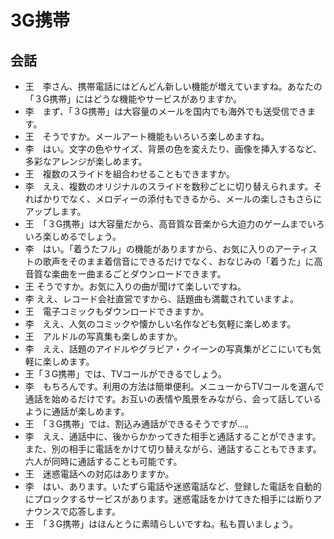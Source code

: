 # 3G携帯
## 会話
* 王　李さん、携帯電話にはどんどん新しい機能が増えていますね。あなたの「３G携帯」にはどうな機能やサービスがありますか。
* 李　まず、「３G携帯」は大容量のメールを国内でも海外でも送受信できます。
* 王　そうですか。メールアート機能もいろいろ楽しめますね。
* 李　はい。文字の色やサイズ、背景の色を変えたり、画像を挿入するなど、多彩なアレンジが楽しめます。
* 王　複数のスライドを組合わせることもできますか。
* 李　ええ、複数のオリジナルのスライドを数秒ごとに切り替えられます。そればかりでなく、メロディーの添付もできるから、メールの楽しさもさらにアップします。
* 王　「３G携帯」は大容量だから、高音質な音楽から大迫力のゲームまでいろいろ楽しめるでしょう。
* 李　はい。「着うたフル」の機能がありますから、お気に入りのアーティストの歌声をそのまま着信音にできるだけでなく、おなじみの「着うた」に高音質な楽曲を一曲まるごとダウンロードできます。
* 王 そうですか。お気に入りの曲が聞けて楽しいですね。
* 李 ええ、レコード会社直営ですから、話題曲も満載されていますよ。
* 王　電子コミックもダウンロードできますか。
* 李　ええ、人気のコミックや懐かしい名作なども気軽に楽しめます。
* 王　アルドルの写真集も楽しめますか。
* 李　ええ、話題のアイドルやグラビア・クイーンの写真集がどこにいても気軽に楽しめます。
* 王「３G携帯」では、TVコールができるでしょう。
* 李　もちろんです。利用の方法は簡単便利。メニューからTVコールを選んで通話を始めるだけです。お互いの表情や風景をみながら、会って話しているように通話が楽しめます。
* 王　「３G携帯」では、割込み通話ができるそうですが...。
* 李　ええ、通話中に、後からかかってきた相手と通話することができます。また、別の相手に電話をかけて切り替えながら、通話することもできます。六人が同時に通話することも可能です。
* 王　迷惑電話への対応はありますか。
* 李　はい、あります。いたずら電話や迷惑電話など、登録した電話を自動的にプロックするサービスがあります。迷惑電話をかけてきた相手には断りアナウンスで応答します。
* 王　「３G携帯」はほんとうに素晴らしいですね。私も買いましょう。